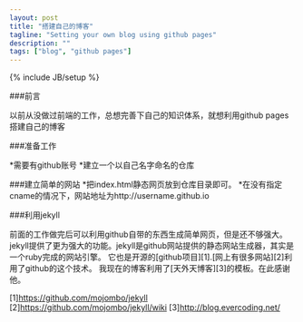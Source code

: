 ```yaml
---
layout: post
title: "搭建自己的博客"
tagline: "Setting your own blog using github pages"
description: ""
tags: ["blog", "github pages"]
---
```

{% include JB/setup %}

###前言

以前从没做过前端的工作，总想完善下自己的知识体系，就想利用github pages搭建自己的博客

###准备工作

*需要有github账号
*建立一个以自己名字命名的仓库

###建立简单的网站
*把index.html静态网页放到仓库目录即可。
*在没有指定cname的情况下，网站地址为http://username.github.io


###利用jekyll

前面的工作做完后可以利用github自带的东西生成简单网页，但是还不够强大。
jekyll提供了更为强大的功能。jekyll是github网站提供的静态网站生成器，其实是一个ruby完成的网站引擎。
它也是开源的[github项目][1].[网上有很多网站][2]利用了github的这个技术。
我现在的博客利用了[天外天博客][3]的模板。在此感谢他。


[1]https://github.com/mojombo/jekyll
[2]https://github.com/mojombo/jekyll/wiki
[3]http://blog.evercoding.net/
